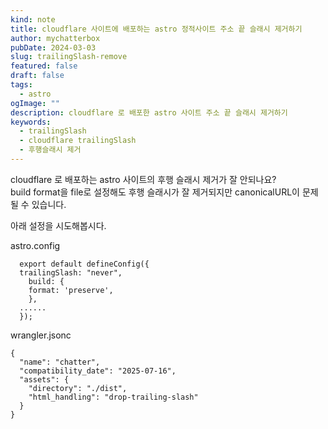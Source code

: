 ```yaml
---
kind: note
title: cloudflare 사이트에 배포하는 astro 정적사이트 주소 끝 슬래시 제거하기
author: mychatterbox
pubDate: 2024-03-03
slug: trailingSlash-remove
featured: false
draft: false
tags:
  - astro
ogImage: ""
description: cloudflare 로 배포한 astro 사이트 주소 끝 슬래시 제거하기
keywords:
  - trailingSlash
  - cloudflare trailingSlash
  - 후행슬래시 제거
---
```


cloudflare 로 배포하는 astro 사이트의 후행 슬래시 제거가 잘 안되나요?  
build format을 file로 설정해도 후행 슬래시가 잘 제거되지만 canonicalURL이 문제될 수 있습니다.

아래 설정을 시도해봅시다.

astro.config
```astro
  export default defineConfig({
  trailingSlash: "never",
    build: {
    format: 'preserve',
    },
  ......
  });
```

wrangler.jsonc  
```
{
  "name": "chatter",
  "compatibility_date": "2025-07-16",
  "assets": {
    "directory": "./dist",
    "html_handling": "drop-trailing-slash"
  }
}
```